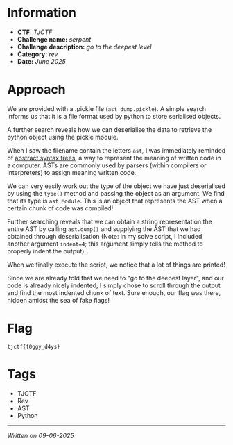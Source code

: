 # Information
- **CTF:** *TJCTF*
- **Challenge name:** *serpent*
- **Challenge description:** *go to the deepest level*
- **Category:** *rev*
- **Date:** *June 2025*
# Approach
We are provided with a .pickle file (`ast_dump.pickle`). A simple search informs us that it is a file format used by python to store serialised objects.

A further search reveals how we can deserialise the data to retrieve the python object using the pickle module.

When I saw the filename contain the letters `ast`, I was immediately reminded of [abstract syntax trees](https://en.wikipedia.org/wiki/Abstract_syntax_tree), a way to represent the meaning of written code in a computer. ASTs are commonly used by parsers (within compilers or interpreters) to assign meaning written code.

We can very easily work out the type of the object we have just deserialised by using the `type()` method and passing the object as an argument. We find that its type is `ast.Module`. This is an object that represents the AST when a certain chunk of code was compiled! 

Further searching reveals that we can obtain a string representation the entire AST by calling `ast.dump()` and supplying the AST that we had obtained through deserialisation (Note: in my solve script, I included another argument `indent=4`; this argument simply tells the method to properly indent the output).

When we finally execute the script, we notice that a lot of things are printed!

Since we are already told that we need to "go to the deepest layer", and our code is already nicely indented, I simply chose to scroll through the output and find the most indented chunk of text. Sure enough, our flag was there, hidden amidst the sea of fake flags!
# Flag
```tjctf{f0ggy_d4ys}```
# Tags
- TJCTF
- Rev
- AST
- Python
---
*Written on 09-06-2025*

